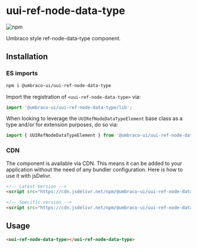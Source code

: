 # uui-ref-node-data-type

![npm](https://img.shields.io/npm/v/@umbraco-ui/uui-ref-node-data-type?logoColor=%231B264F)

Umbraco style ref-node-data-type component.

## Installation

### ES imports

```zsh
npm i @umbraco-ui/uui-ref-node-data-type
```

Import the registration of `<uui-ref-node-data-type>` via:

```javascript
import '@umbraco-ui/uui-ref-node-data-type/lib';
```

When looking to leverage the `UUIRefNodeDataTypeElement` base class as a type and/or for extension purposes, do so via:

```javascript
import { UUIRefNodeDataTypeElement } from '@umbraco-ui/uui-ref-node-data-type/lib/uui-ref-node-data-type.element';
```

### CDN

The component is available via CDN. This means it can be added to your application without the need of any bundler configuration. Here is how to use it with jsDelivr.

```html
<!-- Latest Version -->
<script src="https://cdn.jsdelivr.net/npm/@umbraco-ui/uui-ref-node-data-type@latest/dist/uui-ref-node-data-type.min.js"></script>

<!-- Specific version -->
<script src="https://cdn.jsdelivr.net/npm/@umbraco-ui/uui-ref-node-data-type@X.X.X/dist/uui-ref-node-data-type.min.js"></script>
```

## Usage

```html
<uui-ref-node-data-type></uui-ref-node-data-type>
```
